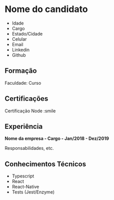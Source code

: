# Nome do candidato

- Idade
- Cargo
- Estado/Cidade
- Celular
- Email
- Linkedin
- Github

## Formação

Faculdade: Curso

## Certificações

Certificação Node :smile

## Experiência

**Nome da empresa - Cargo - Jan/2018 - Dez/2019**

Responsabilidades, etc.

## Conhecimentos Técnicos

- Typescript
- React
- React-Native
- Tests (Jest/Enzyme)
